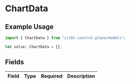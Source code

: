 # ChartData

## Example Usage

```typescript
import { ChartData } from "cribl-control-plane/models";

let value: ChartData = {};
```

## Fields

| Field       | Type        | Required    | Description |
| ----------- | ----------- | ----------- | ----------- |